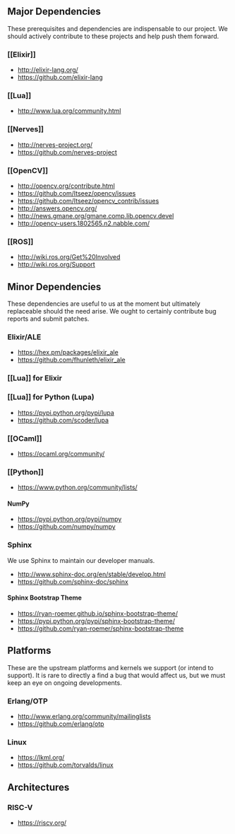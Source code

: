 Major Dependencies
------------------

These prerequisites and dependencies are indispensable to our project.
We should actively contribute to these projects and help push them forward.

### [[Elixir]]

* http://elixir-lang.org/
* https://github.com/elixir-lang

### [[Lua]]

* http://www.lua.org/community.html

### [[Nerves]]

* http://nerves-project.org/
* https://github.com/nerves-project

### [[OpenCV]]

* http://opencv.org/contribute.html
* https://github.com/Itseez/opencv/issues
* https://github.com/Itseez/opencv_contrib/issues
* http://answers.opencv.org/
* http://news.gmane.org/gmane.comp.lib.opencv.devel
* http://opencv-users.1802565.n2.nabble.com/

### [[ROS]]

* http://wiki.ros.org/Get%20Involved
* http://wiki.ros.org/Support

Minor Dependencies
------------------

These dependencies are useful to us at the moment but ultimately replaceable
should the need arise. We ought to certainly contribute bug reports and
submit patches.

### Elixir/ALE

* https://hex.pm/packages/elixir_ale
* https://github.com/fhunleth/elixir_ale

### [[Lua]] for Elixir

### [[Lua]] for Python (Lupa)

* https://pypi.python.org/pypi/lupa
* https://github.com/scoder/lupa

### [[OCaml]]

* https://ocaml.org/community/

### [[Python]]

* https://www.python.org/community/lists/

#### NumPy

* https://pypi.python.org/pypi/numpy
* https://github.com/numpy/numpy

### Sphinx

We use Sphinx to maintain our developer manuals.

* http://www.sphinx-doc.org/en/stable/develop.html
* https://github.com/sphinx-doc/sphinx

#### Sphinx Bootstrap Theme

* https://ryan-roemer.github.io/sphinx-bootstrap-theme/
* https://pypi.python.org/pypi/sphinx-bootstrap-theme/
* https://github.com/ryan-roemer/sphinx-bootstrap-theme

Platforms
---------

These are the upstream platforms and kernels we support (or intend to
support). It is rare to directly a find a bug that would affect us, but we
must keep an eye on ongoing developments.

### Erlang/OTP

* http://www.erlang.org/community/mailinglists
* https://github.com/erlang/otp

### Linux

* https://lkml.org/
* https://github.com/torvalds/linux

Architectures
-------------

### RISC-V

* https://riscv.org/
